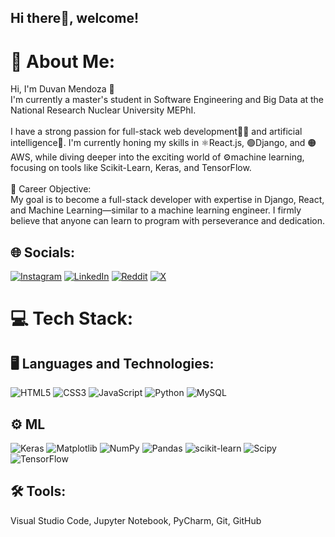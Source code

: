 ## Hi there👋, welcome!


# 💫 About Me:
Hi, I'm Duvan Mendoza 🌟<br>I'm currently a master's student in Software Engineering and Big Data at the National Research Nuclear University MEPhI.<br><br>I have a strong passion for full-stack web development👨‍💻 and artificial intelligence🤖. I'm currently honing my skills in ⚛React.js, 🟢Django, and 🟠AWS, while diving deeper into the exciting world of ⚙machine learning, focusing on tools like Scikit-Learn, Keras, and TensorFlow.<br><br>🎯 Career Objective:<br>My goal is to become a full-stack developer with expertise in Django, React, and Machine Learning—similar to a machine learning engineer. I firmly believe that anyone can learn to program with perseverance and dedication.



## 🌐 Socials:
[![Instagram](https://img.shields.io/badge/Instagram-%23E4405F.svg?logo=Instagram&logoColor=white)](https://instagram.com/duvan_dwmend) [![LinkedIn](https://img.shields.io/badge/LinkedIn-%230077B5.svg?logo=linkedin&logoColor=white)](http://www.linkedin.com/in/duvan-mendoza-ortega-87bb57321) [![Reddit](https://img.shields.io/badge/Reddit-%23FF4500.svg?logo=Reddit&logoColor=white)](https://reddit.com/user/Dmo18) [![X](https://img.shields.io/badge/X-black.svg?logo=X&logoColor=white)](https://x.com/Duvanmend18) 
 

# 💻 Tech Stack:
## 🖥️ Languages and Technologies:
![HTML5](https://img.shields.io/badge/html5-%23E34F26.svg?style=for-the-badge&logo=html5&logoColor=white) ![CSS3](https://img.shields.io/badge/css3-%231572B6.svg?style=for-the-badge&logo=css3&logoColor=white) ![JavaScript](https://img.shields.io/badge/javascript-%23323330.svg?style=for-the-badge&logo=javascript&logoColor=%23F7DF1E) ![Python](https://img.shields.io/badge/python-3670A0?style=for-the-badge&logo=python&logoColor=ffdd54) ![MySQL](https://img.shields.io/badge/mysql-4479A1.svg?style=for-the-badge&logo=mysql&logoColor=white) 
## ⚙ ML
![Keras](https://img.shields.io/badge/Keras-%23D00000.svg?style=for-the-badge&logo=Keras&logoColor=white) ![Matplotlib](https://img.shields.io/badge/Matplotlib-%23ffffff.svg?style=for-the-badge&logo=Matplotlib&logoColor=black) ![NumPy](https://img.shields.io/badge/numpy-%23013243.svg?style=for-the-badge&logo=numpy&logoColor=white) ![Pandas](https://img.shields.io/badge/pandas-%23150458.svg?style=for-the-badge&logo=pandas&logoColor=white) ![scikit-learn](https://img.shields.io/badge/scikit--learn-%23F7931E.svg?style=for-the-badge&logo=scikit-learn&logoColor=white) ![Scipy](https://img.shields.io/badge/SciPy-%230C55A5.svg?style=for-the-badge&logo=scipy&logoColor=%white) ![TensorFlow](https://img.shields.io/badge/TensorFlow-%23FF6F00.svg?style=for-the-badge&logo=TensorFlow&logoColor=white)
## 🛠️ Tools: 
Visual Studio Code, Jupyter Notebook, PyCharm, Git, GitHub




